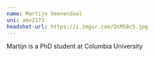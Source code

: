 ```yaml
---
name: Martijn Veenendaal
uni: amv2173
headshot-url: https://i.imgur.com/QsMS8c5.jpg
---
```


Martijn is a PhD student at Columbia University

